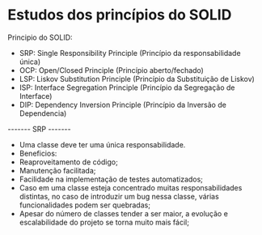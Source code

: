 # Estudos dos princípios do SOLID #

Principio do SOLID: 

- SRP: Single Responsibility Principle (Princípio da responsabilidade única)
- OCP: Open/Closed Principle (Princípio aberto/fechado)
- LSP: Liskov Substitution Principle (Princípio da Substituição de Liskov)
- ISP: Interface Segregation Principle (Princípio da Segregação de Interface)
- DIP: Dependency Inversion Principle (Princípio da Inversão de Dependencia) 

------- SRP -------
- Uma classe deve ter uma única responsabilidade.
- Beneficios: 
 - Reaproveitamento de código;
 - Manutenção facilitada;
 - Facilidade na implementação de testes automatizados; 
 - Caso em uma classe esteja concentrado muitas responsabilidades distintas, no caso de introduzir um bug nessa classe, várias funcionalidades podem ser quebradas; 
 - Apesar do número de classes tender a ser maior, a evolução e escalabilidade do projeto se torna muito mais fácil; 


